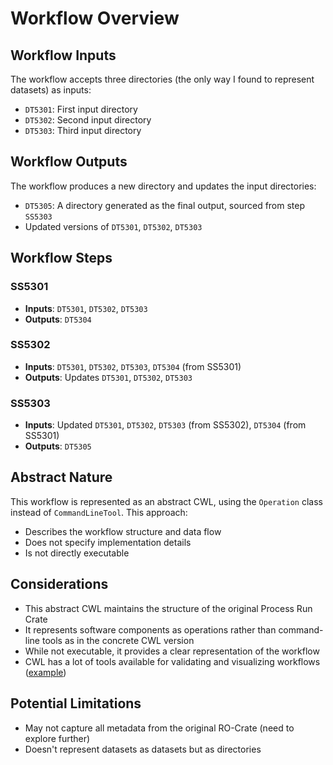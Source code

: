 # Workflow Overview

## Workflow Inputs

The workflow accepts three directories (the only way I found to represent datasets) as inputs:

- `DT5301`: First input directory
- `DT5302`: Second input directory
- `DT5303`: Third input directory

## Workflow Outputs

The workflow produces a new directory and updates the input directories:

- `DT5305`: A directory generated as the final output, sourced from step `SS5303`
- Updated versions of `DT5301`, `DT5302`, `DT5303`

## Workflow Steps

### SS5301

- **Inputs**: `DT5301`, `DT5302`, `DT5303`
- **Outputs**: `DT5304`

### SS5302

- **Inputs**: `DT5301`, `DT5302`, `DT5303`, `DT5304` (from SS5301)
- **Outputs**: Updates `DT5301`, `DT5302`, `DT5303`

### SS5303

- **Inputs**: Updated `DT5301`, `DT5302`, `DT5303` (from SS5302), `DT5304` (from SS5301)
- **Outputs**: `DT5305`

## Abstract Nature

This workflow is represented as an abstract CWL, using the `Operation` class instead of `CommandLineTool`. This
approach:

- Describes the workflow structure and data flow
- Does not specify implementation details
- Is not directly executable

## Considerations

- This abstract CWL maintains the structure of the original Process Run Crate
- It represents software components as operations rather than command-line tools as in the concrete CWL version
- While not executable, it provides a clear representation of the workflow
- CWL has a lot of tools available for validating and visualizing
  workflows ([example](https://view.commonwl.org/workflows/github.com/Marco-Salvi/cwl-test/blob/main/workflow.cwl))

## Potential Limitations

- May not capture all metadata from the original RO-Crate (need to explore further)
- Doesn't represent datasets as datasets but as directories